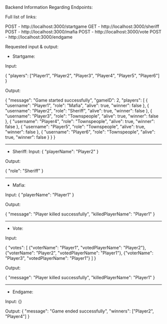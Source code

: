 Backend Information Regarding Endpoints:

Full list of links:

POST - http://localhost:3000/startgame
GET - http://localhost:3000/sheriff
POST - http://localhost:3000/mafia
POST - http://localhost:3000/vote
POST - http://localhost:3000/endgame



Requested input & output:

- Startgame:

Input:

{
  "players": ["Player1", "Player2", "Player3", "Player4", "Player5", "Player6"]
}

Output:

{
  "message": "Game started successfully",
  "gameID": 2,
  "players": [
    {
      "username": "Player1",
      "role": "Mafia",
      "alive": true,
      "winner": false
    },
    {
      "username": "Player2",
      "role": "Sheriff",
      "alive": true,
      "winner": false
    },
    {
      "username": "Player3",
      "role": "Townspeople",
      "alive": true,
      "winner": false
    },
    {
      "username": "Player4",
      "role": "Townspeople",
      "alive": true,
      "winner": false
    },
    {
      "username": "Player5",
      "role": "Townspeople",
      "alive": true,
      "winner": false
    },
    {
      "username": "Player6",
      "role": "Townspeople",
      "alive": true,
      "winner": false
    }
  }
}

___

- Sheriff:
Input:
{
  "playerName": "Player2"
}

Output:

{
  "role": "Sheriff"
}

___

- Mafia:

Input:
{
  "playerName": "Player1"
}

Output:

{
  "message": "Player killed successfully",
  "killedPlayerName": "Player1"
}


___

- Vote:

Input:

{
  "votes": [
    {"voterName": "Player1", "votedPlayerName": "Player2"},
    {"voterName": "Player2", "votedPlayerName": "Player1"},
    {"voterName": "Player3", "votedPlayerName": "Player1"}
  ]
}

Output:

{
  "message": "Player killed successfully",
  "killedPlayerName": "Player1"
}


___

- Endgame:

Input:
{}

Output:
{
  "message": "Game ended successfully",
  "winners": ["Player2", "Player4"]
}


